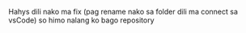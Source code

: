 Hahys dili nako ma fix (pag rename nako sa folder dili ma connect sa vsCode) so himo nalang ko bago repository
